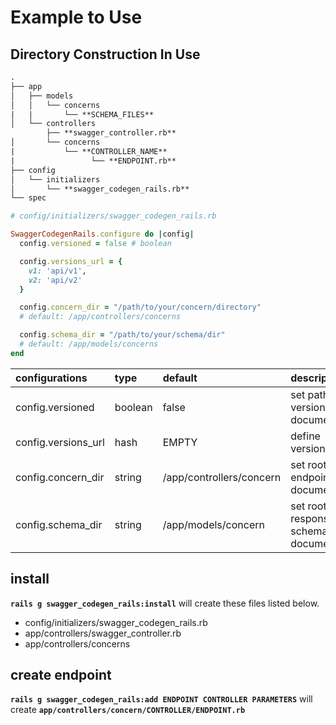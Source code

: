 # Example to Use
## Directory Construction In Use
```rst
.
├── app  
│   ├── models  
│   │   └── concerns  
|   |       └── **SCHEMA_FILES**  
│   └── controllers
        ├── **swagger_controller.rb**
│       └── concerns
|           └── **CONTROLLER_NAME**  
|                 └── **ENDPOINT.rb**  
├── config
│   └── initializers  
│       └── **swagger_codegen_rails.rb**
└── spec
```

```Ruby
# config/initializers/swagger_codegen_rails.rb

SwaggerCodegenRails.configure do |config|
  config.versioned = false # boolean

  config.versions_url = {
    v1: 'api/v1',
    v2: 'api/v2'
  }

  config.concern_dir = "/path/to/your/concern/directory"
  # default: /app/controllers/concerns

  config.schema_dir = "/path/to/your/schema/dir"
  # default: /app/models/concerns
end
```
|configurations|type|default|description|
|:------|:----|:-|:-------------------------|
|config.versioned|boolean|false|set path of versioned API documentations|
config.versions_url|hash|EMPTY|define versioned path|
|config.concern_dir|string|/app/controllers/concern|set root path of endpoint documentations|
|config.schema_dir|string|/app/models/concern|set root path of response schema documentations


## install
**``rails g swagger_codegen_rails:install``** will create these files listed below.

- config/initializers/swagger_codegen_rails.rb
- app/controllers/swagger_controller.rb
- app/controllers/concerns

## create endpoint
**``rails g swagger_codegen_rails:add ENDPOINT CONTROLLER PARAMETERS``**
 will create
 **``app/controllers/concern/CONTROLLER/ENDPOINT.rb``**
